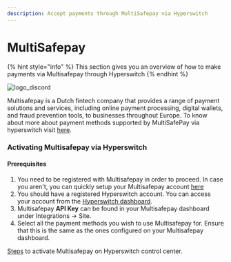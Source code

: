 ```yaml
---
description: Accept payments through MultiSafepay via Hyperswitch
---
```


# MultiSafepay

{% hint style="info" %}
This section gives you an overview of how to make payments via Multisafepay through Hyperswitch
{% endhint %}

![logo\_discord](https://hyperswitchpay.com/icons/homePageIcons/logos/multisafepayLogo.svg)

Multisafepay is a Dutch fintech company that provides a range of payment solutions and services, including online payment processing, digital wallets, and fraud prevention tools, to businesses throughout Europe. To know about more about payment methods supported by MultiSafePay via hyperswitch visit [here](https://hyperswitchpay.com/pm-list).

### Activating Multisafepay via Hyperswitch

#### Prerequisites

1. You need to be registered with Multisafepay in order to proceed. In case you aren't, you can quickly setup your Multisafepay account [here](https://www.multisafepay.com/)
2. You should have a registered Hyperswitch account. You can access your account from the [Hyperswitch dashboard](https://app.hyperswitchpay.com/register).
3. Multisafepay **API Key** can be found in your Multisafepay dashboard under Integrations -> Site.
4. Select all the payment methods you wish to use Multisafepay for. Ensure that this is the same as the ones configured on your Multisafepay dashboard.

[Steps](https://docs.hyperswitchpay.com/hyperswitch-cloud/connectors/activate-connector-on-hyperswitch) to activate Multisafepay on Hyperswitch control center.
